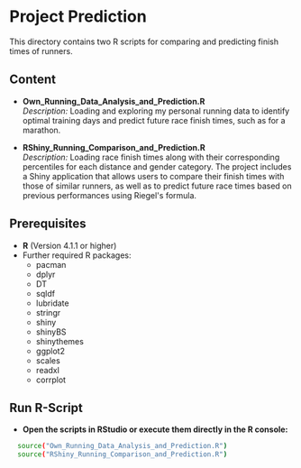 # Project Prediction

This directory contains two R scripts for comparing and predicting finish times of runners.

## Content

- **Own_Running_Data_Analysis_and_Prediction.R**  
  *Description:* Loading and exploring my personal running data to identify optimal training days and predict future race finish times, such as for a marathon.

- **RShiny_Running_Comparison_and_Prediction.R**  
  *Description:* Loading race finish times along with their corresponding percentiles for each distance and gender category. The project includes a Shiny application that allows users to compare their finish times with those of similar runners, as well as to predict future race times based on previous performances using Riegel's formula.

## Prerequisites

- **R** (Version 4.1.1 or higher)  
- Further required R packages: 
  - pacman
  - dplyr
  - DT
  - sqldf
  - lubridate
  - stringr
  - shiny
  - shinyBS
  - shinythemes
  - ggplot2
  - scales
  - readxl
  - corrplot  

## Run R-Script

- **Open the scripts in RStudio or execute them directly in the R console:**

 ```bash
   source("Own_Running_Data_Analysis_and_Prediction.R")
   source("RShiny_Running_Comparison_and_Prediction.R")

